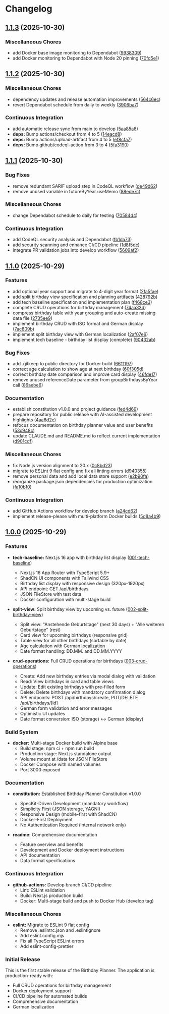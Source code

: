 # Changelog

## [1.1.3](https://github.com/BrinkhaT/birthday-planner/compare/1.1.2...1.1.3) (2025-10-30)


### Miscellaneous Chores

* add Docker base image monitoring to Dependabot ([9938309](https://github.com/BrinkhaT/birthday-planner/commit/9938309bf1b0d57667f385b1fe1018eb06a68f87))
* add Docker monitoring to Dependabot with Node 20 pinning ([70fd5e1](https://github.com/BrinkhaT/birthday-planner/commit/70fd5e17730d6d3eac5fa1bddfd1dd1628e7bb5e))

## [1.1.2](https://github.com/BrinkhaT/birthday-planner/compare/1.1.1...1.1.2) (2025-10-30)


### Miscellaneous Chores

* dependency updates and release automation improvements ([564c6ec](https://github.com/BrinkhaT/birthday-planner/commit/564c6ec00c78ea2c93dd38d2018f5905ce180bd5))
* revert Dependabot schedule from daily to weekly ([3906ba7](https://github.com/BrinkhaT/birthday-planner/commit/3906ba7a752f79681f991adbcec902895d9bdac1))


### Continuous Integration

* add automatic release sync from main to develop ([5aa85a6](https://github.com/BrinkhaT/birthday-planner/commit/5aa85a65ccf35ffa9d5be09eba118cfa5dd86b02))
* **deps:** Bump actions/checkout from 4 to 5 ([14eacd8](https://github.com/BrinkhaT/birthday-planner/commit/14eacd89a25326f3eab8b4fa8a317f0be781cf71))
* **deps:** Bump actions/upload-artifact from 4 to 5 ([ef8cfa7](https://github.com/BrinkhaT/birthday-planner/commit/ef8cfa730fdde27cecc3be9edcbb9990d772a43b))
* **deps:** Bump github/codeql-action from 3 to 4 ([5fa3190](https://github.com/BrinkhaT/birthday-planner/commit/5fa3190cf2bd4d982ee4188b5236723f7211fb27))

## [1.1.1](https://github.com/BrinkhaT/birthday-planner/compare/1.1.0...1.1.1) (2025-10-30)


### Bug Fixes

* remove redundant SARIF upload step in CodeQL workflow ([de49d62](https://github.com/BrinkhaT/birthday-planner/commit/de49d625b3fe05b09ae851a1b2303afb6f442e9e))
* remove unused variable in futureByYear useMemo ([88ede7c](https://github.com/BrinkhaT/birthday-planner/commit/88ede7cc3aeac23afe1f294e7ff5aa494280d605))


### Miscellaneous Chores

* change Dependabot schedule to daily for testing ([70584d4](https://github.com/BrinkhaT/birthday-planner/commit/70584d47aee4a4dc992c3f7198e141c416423939))


### Continuous Integration

* add CodeQL security analysis and Dependabot ([fb1da73](https://github.com/BrinkhaT/birthday-planner/commit/fb1da73db48fc0fcd124d084497cc384a8aae296))
* add security scanning and enhance CI/CD pipeline ([1d8f5dc](https://github.com/BrinkhaT/birthday-planner/commit/1d8f5dc3a4982f06b46f3e5d6515c291a586c505))
* integrate PR validation jobs into develop workflow ([5609af2](https://github.com/BrinkhaT/birthday-planner/commit/5609af2bdb44489f831fe171884d26853bfa440a))

## [1.1.0](https://github.com/BrinkhaT/birthday-planner/compare/1.0.0...1.1.0) (2025-10-29)


### Features

* add optional year support and migrate to 4-digit year format ([2fa5fae](https://github.com/BrinkhaT/birthday-planner/commit/2fa5fae63b2ac3977abcd605217c5fa863e699ff))
* add split birthday view specification and planning artifacts ([428792b](https://github.com/BrinkhaT/birthday-planner/commit/428792b18bb2bcf490cfc7aebdf409ae18df84c8))
* add tech baseline specification and implementation plan ([f468ce3](https://github.com/BrinkhaT/birthday-planner/commit/f468ce365fdc661f095f90a547c104e6dd14b0de))
* complete CRUD operations for birthday management ([74aa33d](https://github.com/BrinkhaT/birthday-planner/commit/74aa33dab323bbd46345567eb29ccc4f9d01032e))
* compress birthday table with year grouping and auto-create missing data file ([2735ee9](https://github.com/BrinkhaT/birthday-planner/commit/2735ee96c37856a3ae6ae132520737982cd1fd8c))
* implement birthday CRUD with ISO format and German display ([7ac809b](https://github.com/BrinkhaT/birthday-planner/commit/7ac809bfec1641a0b976770781582eb46efc600d))
* implement split birthday view with German localization ([2af07e6](https://github.com/BrinkhaT/birthday-planner/commit/2af07e6b97682753adfd8c6e523ecaea2546d4b6))
* implement tech baseline - birthday list display (complete) ([90432ab](https://github.com/BrinkhaT/birthday-planner/commit/90432ab57aa7bb09cc911855750a94f548ed02d9))


### Bug Fixes

* add .gitkeep to public directory for Docker build ([6611197](https://github.com/BrinkhaT/birthday-planner/commit/66111977daac91832a398912cfefd898efa60352))
* correct age calculation to show age at next birthday ([60f305d](https://github.com/BrinkhaT/birthday-planner/commit/60f305d51bc3490af0f9fd2b071a0b121e67d808))
* correct birthday date comparison and improve card display ([46fde17](https://github.com/BrinkhaT/birthday-planner/commit/46fde17ffc1f1d203ad12590b656e0c6c4d178b4))
* remove unused referenceDate parameter from groupBirthdaysByYear call ([86aebe6](https://github.com/BrinkhaT/birthday-planner/commit/86aebe6c1f0bf1ef00a21d4bed184aa899045968))


### Documentation

* establish constitution v1.0.0 and project guidance ([fed4d69](https://github.com/BrinkhaT/birthday-planner/commit/fed4d69e2e8686368a202734e73ae3c71ea17ded))
* prepare repository for public release with AI-assisted development highlights ([4aa6d2e](https://github.com/BrinkhaT/birthday-planner/commit/4aa6d2e3462394968d5c6fee7edf56c06d65e832))
* refocus documentation on birthday planner value and user benefits ([53c948c](https://github.com/BrinkhaT/birthday-planner/commit/53c948c5672e4af85de9fd1fe565981ed7e78a08))
* update CLAUDE.md and README.md to reflect current implementation ([d901cdf](https://github.com/BrinkhaT/birthday-planner/commit/d901cdf25ad7f4cfd93f76290efeb0dad85f54bd))


### Miscellaneous Chores

* fix Node.js version alignment to 20.x ([0c8bd23](https://github.com/BrinkhaT/birthday-planner/commit/0c8bd233249057a8bd4c1d1064c6f5a130fc759f))
* migrate to ESLint 9 flat config and fix all linting errors ([d940355](https://github.com/BrinkhaT/birthday-planner/commit/d940355056b6f4f4ed1fc32c20b75adf988c5534))
* remove personal data and add local data store support ([e2b90fa](https://github.com/BrinkhaT/birthday-planner/commit/e2b90fac15a2e79c7f636717a2981c0013f8306d))
* reorganize package.json dependencies for production optimization ([fa10b10](https://github.com/BrinkhaT/birthday-planner/commit/fa10b109d2c16ff69ab5d1caab6248e4ad218716))


### Continuous Integration

* add GitHub Actions workflow for develop branch ([a24cd62](https://github.com/BrinkhaT/birthday-planner/commit/a24cd6257f8aa92ef6acf3870363b5889c70609c))
* implement release-please with multi-platform Docker builds ([5d8a4b9](https://github.com/BrinkhaT/birthday-planner/commit/5d8a4b9b2cd8508ec96541c704e9e003b3180ad9))

## [1.0.0](https://github.com/brinkhat/birthday-planner-speckit/compare/v0.0.0...v1.0.0) (2025-10-29)

### Features

* **tech-baseline:** Next.js 16 app with birthday list display ([001-tech-baseline](specs/001-tech-baseline))
  - Next.js 16 App Router with TypeScript 5.9+
  - ShadCN UI components with Tailwind CSS
  - Birthday list display with responsive design (320px-1920px)
  - API endpoint: GET /api/birthdays
  - JSON FileStore with test data
  - Docker configuration with multi-stage build

* **split-view:** Split birthday view by upcoming vs. future ([002-split-birthday-view](specs/002-split-birthday-view))
  - Split view: "Anstehende Geburtstage" (next 30 days) + "Alle weiteren Geburtstage" (rest)
  - Card view for upcoming birthdays (responsive grid)
  - Table view for all other birthdays (sortable by date)
  - Age calculation with German localization
  - Date format handling: DD.MM. and DD.MM.YYYY

* **crud-operations:** Full CRUD operations for birthdays ([003-crud-operations](specs/003-crud-operations))
  - Create: Add new birthday entries via modal dialog with validation
  - Read: View birthdays in card and table views
  - Update: Edit existing birthdays with pre-filled form
  - Delete: Delete birthdays with mandatory confirmation dialog
  - API endpoints: POST /api/birthdays/create, PUT/DELETE /api/birthdays/[id]
  - German form validation and error messages
  - Optimistic UI updates
  - Date format conversion: ISO (storage) ↔ German (display)

### Build System

* **docker:** Multi-stage Docker build with Alpine base
  - Build stage: npm ci + npm run build
  - Production stage: Next.js standalone output
  - Volume mount at /data for JSON FileStore
  - Docker Compose with named volumes
  - Port 3000 exposed

### Documentation

* **constitution:** Established Birthday Planner Constitution v1.0.0
  - SpecKit-Driven Development (mandatory workflow)
  - Simplicity First (JSON storage, YAGNI)
  - Responsive Design (mobile-first with ShadCN)
  - Docker-First Deployment
  - No Authentication Required (internal network only)

* **readme:** Comprehensive documentation
  - Feature overview and benefits
  - Development and Docker deployment instructions
  - API documentation
  - Data format specifications

### Continuous Integration

* **github-actions:** Develop branch CI/CD pipeline
  - Lint: ESLint validation
  - Build: Next.js production build
  - Docker: Multi-stage build and push to Docker Hub (develop tag)

### Miscellaneous Chores

* **eslint:** Migrate to ESLint 9 flat config
  - Remove .eslintrc.json and .eslintignore
  - Add eslint.config.mjs
  - Fix all TypeScript ESLint errors
  - Add eslint-config-prettier

### Initial Release

This is the first stable release of the Birthday Planner. The application is production-ready with:
- Full CRUD operations for birthday management
- Docker deployment support
- CI/CD pipeline for automated builds
- Comprehensive documentation
- German localization
